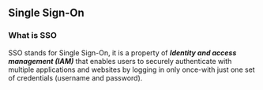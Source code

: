 ## Single Sign-On ##

### What is SSO ###
SSO stands for Single Sign-On, it is a property of ***Identity and access management (IAM)*** that enables users to securely authenticate with multiple applications and websites by logging in only once-with just one set of credentials (username and password).
